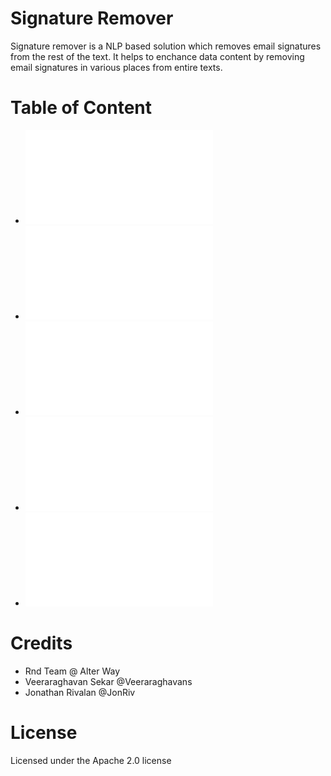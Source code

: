 # Signature Remover

Signature remover is a NLP based solution which removes email signatures from the rest of the text. It helps to enchance data content by removing email signatures in various places from entire texts.

# Table of Content

- ![Introduction](documentation/Introduction.md)
- ![Architecture](documentation/Architecture.md)
- ![Configuration](documentation/Configuration.md)
- ![Installation](documentation/Install.md)
- ![Benchmark](documentation/Benchmark.md)

# Credits

- Rnd Team @ Alter Way
- Veeraraghavan Sekar @Veeraraghavans
- Jonathan Rivalan @JonRiv

# License 

Licensed under the Apache 2.0 license
